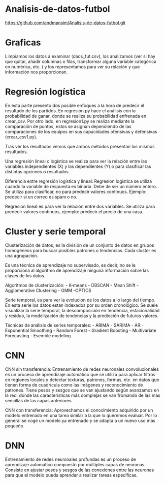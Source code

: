 # Analisis-de-datos-futbol
https://github.com/andmansim/Analisis-de-datos-futbol.git

# Graficas

Limpiamos los datos a examinar (daos_fut.csv), los analizamos (ver si hay que quitar, añadir columnas o filas, transformar alguna variable categórica en numérica, etc. ) y los representamos para ver su relación y que información nos proporcionan. 

# Regresión logística

En esta parte presento dos posible enfoques a la hora de predecir el resultado de los partidos.
En regresion.py hace el análisis con la probabilidad de ganar, donde se realiza su probabilidad enfrenada en crear_csv. Por otro lado, en regresion1.py se realiza mediante la comparación de puntos, estos se asignan dependiendo de las comparaciones de los equipos en sus capacidades ofensivas y defensivas (crear_csv1.py).

Tras ver los resultados vemos que ambos métodos presentan los mismos resultados. 


Una regresión lineal o logística se realiza para ver la relación entre las variables independientes (X) y las dependientes (Y) o para clasificar las distintas opciones o resultados. 

Diferencia entre regresión logística y lineal:
Regresion logistica se utiliza cuando la variable de respuesta es binaria. Debe de ser un número entero.
Se utiliza para clasificar, no para predecir valores continuos. Ejemplo: predecir si un correo es spam o no.

Regresion lineal es para ver la relación entre dos variables.
Se utiliza para predecir valores continuos, ejemplo: predecir el precio de una casa.

# Cluster y serie temporal

Clusterización de datos, es la división de un conjunto de datos en grupos homogéneos para buscar posibles
patrones o tendencias. Cada cluster es una agrupación. 

Es una técnica de aprendizaje no supervisado, es decir, no se le proporciona al algoritmo de 
aprendizaje ninguna información sobre las clases de los datos.

Algoritmos de clusterización:
    - K-means
    - DBSCAN
    - Mean Shift
    - Agglomerative Clustering
    - GMM 
    -OPTICS

Serie temporal, es para ver la evolución de los datos a lo largo del tiempo.
En esta serie los datos estan indexados por su orden cronológico. 
Se suele visualizar la serie temporal, la descomposición en tendencia, estacionalidad y residuo, la 
modelización de tendencias y la predicción de futuros valores.

Técnicas de análisis de series temporales:
    - ARIMA
    - SARIMA
    - AR
    - Exponential Smoothing
    - Random Forest
    - Gradient Boosting
    - Multivariate Forecasting
    - Esemble modeling

# CNN
CNN sin transferencia:
Entrenamiento de redes neuronales convolucionales es un proceso de aprendizaje automático que se utiliza para aplicar filtros en regiones locales y detectar texturas, patrones, formas, etc. en datos que tienen forma de cuadrícula como las imágenes y reconocimiento de patrones. Tiene pesos y sesgos que se van ajustando según avanzamos en la red, donde las características más complejas se van fromando de las más sencillas de las capas anteriores. 

CNN con transferencia:
Aprovechamos el conocimiento adquirido por un modelo entrenado en una tarea similar a la que lo queremos evaluar. Por lo general se coge un modelo ya entrenado y se adapta a un nuevo uso más pequeño.

# DNN
Entrenamiento de redes neuronales profundas es un proceso de aprendizaje automático compuesto por múltiples capas de neuronas. Consiste en ajustar pesos y sesgos de las conexiones entre las neuronas para que el modelo pueda aprender a realizar tareas específicas.  
